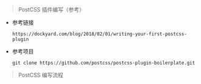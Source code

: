 > PostCSS 插件编写（参考）

- 参考链接

  ```
  https://dockyard.com/blog/2018/02/01/writing-your-first-postcss-plugin
  ```

- 参考项目

  ```
  git clone https://github.com/postcss/postcss-plugin-boilerplate.git
  ```

> PostCSS 编写流程
